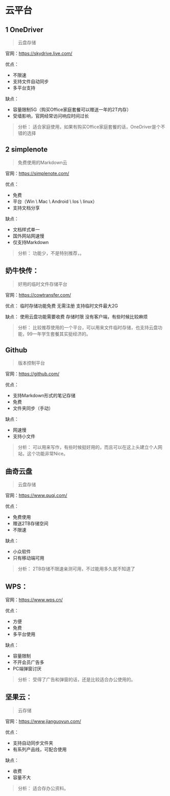# 云平台

## 1 OneDriver

> 云盘存储

官网：https://skydrive.live.com/

优点：
* 不限速
* 支持文件自动同步
* 多平台支持

缺点：
* 容量限制5G（购买Office家庭套餐可以赠送一年的2T内存）
* 受墙影响，官网经常访问响应时间过长

> 分析：
> 适合家庭使用，如果有购买Office家庭套餐的话，OneDriver是个不错的选择
  


## 2 simplenote

> 免费使用的Markdown云

官网：https://simplenote.com/

优点：
* 免费
* 平台（Win \ Mac \ Android \ Ios \ linux）
* 支持文档分享

缺点：
* 文档样式单一
* 国外网站网速慢
* 仅支持Markdown

> 分析：
> 功能少，不是特别推荐，。
  


## 奶牛快传：

> 好用的临时文件存储平台

官网：https://cowtransfer.com/

优点：
临时存储功能免费
无需注册
支持临时文件最大2G

缺点：
使用云盘功能需要收费
存储时限
没有客户端，有些时候比较麻烦

> 分析：
> 比较推荐使用的一个平台，可以用来文件临时存储，也支持云盘功能，99一年学生套餐其实挺经济的。
  


## Github

> 版本控制平台

官网：https://github.com/

优点：
* 支持Markdown形式的笔记存储
* 免费
* 文件夹同步（手动）

缺点：
* 网速慢
* 支持小文件

> 分析：
> 可以用来写作，有些时候挺好用的，而且可以在这上头建立个人网站，这个功能非常Nice。
  


## 曲奇云盘

> 云盘存储

官网：https://www.quqi.com/

优点：
* 免费使用
* 赠送2TB存储空间
* 不限速

缺点：
* 小众软件
* 只有移动端可用

> 分析：
> 2TB存储不限速亲测可用，不过能用多久就不知道了
  


## WPS：

官网：https://www.wps.cn/

优点：
* 方便
* 免费
* 多平台使用

缺点：
* 容量限制
* 不开会员广告多
* PC端弹窗讨厌

> 分析：
> 受得了广告和弹窗的话，还是比较适合办公使用的。
  


## 坚果云：

> 云存储

官网：https://www.jianguoyun.com/

优点：
* 支持自动同步文件夹
* 有系列产品线，可配合使用

缺点：
* 收费
* 容量不大

> 分析：
> 适合存办公资料。